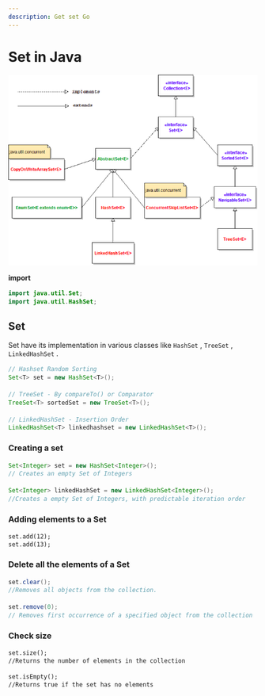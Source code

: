 ```yaml
---
description: Get set Go
---
```


# Set in Java

![Class Diagram](../../.gitbook/assets/image%20%285%29.png)

**import**

```java
import java.util.Set;
import java.util.HashSet;
```

## Set

Set have its implementation in various classes like `HashSet` , `TreeSet` , `LinkedHashSet` .

```java
// Hashset Random Sorting
Set<T> set = new HashSet<T>();

// TreeSet - By compareTo() or Comparator
TreeSet<T> sortedSet = new TreeSet<T>();

// LinkedHashSet - Insertion Order
LinkedHashSet<T> linkedhashset = new LinkedHashSet<T>();
```

### Creating a set

```java
Set<Integer> set = new HashSet<Integer>();
// Creates an empty Set of Integers

Set<Integer> linkedHashSet = new LinkedHashSet<Integer>(); 
//Creates a empty Set of Integers, with predictable iteration order
```

### Adding elements to a Set

```text
set.add(12); 
set.add(13);
```

### Delete all the elements of a Set

```java
set.clear();
//Removes all objects from the collection.

set.remove(0); 
// Removes first occurrence of a specified object from the collection
```

### Check size

```text
set.size(); 
//Returns the number of elements in the collection

set.isEmpty();
//Returns true if the set has no elements
```

